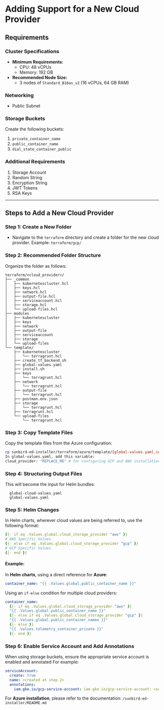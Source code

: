 # Adding Support for a New Cloud Provider

## Requirements

### Cluster Specifications
- **Minimum Requirements:**
  - CPU: 48 vCPUs
  - Memory: 192 GB
- **Recommended Node Size:**
  - 3 nodes of `Standard_B16as_v2` (16 vCPUs, 64 GB RAM)

### Networking
- Public Subnet  

### Storage Buckets
Create the following buckets:
1. `private_container_name`
2. `public_container_name`
3. `dial_state_container_public`

### Additional Requirements
1. Storage Account
2. Random String
3. Encryption String
4. JWT Tokens
5. RSA Keys

---

## Steps to Add a New Cloud Provider

### Step 1: Create a New Folder
- Navigate to the `terraform` directory and create a folder for the new cloud provider.
  Example: `terraform/gcp/`

### Step 2: Recommended Folder Structure
Organize the folder as follows:
```plaintext
terraform/<cloud_provider>/
├── _common
│   ├── kubernetescluster.hcl
│   ├── keys.hcl
│   ├── network.hcl
│   ├── output-file.hcl
│   ├── serviceaccount.hcl
│   ├── storage.hcl
│   └── upload-files.hcl
├── modules
│   ├── kubernetescluster
│   ├── keys
│   ├── network
│   ├── output-file
│   ├── serviceaccount
│   ├── storage
│   └── upload-files
└── template/
    ├── kubernetescluster
    │   └── terragrunt.hcl
    ├── create_tf_backend.sh
    ├── global-values.yaml
    ├── install.sh
    ├── keys
    │   └── terragrunt.hcl
    ├── network
    │   └── terragrunt.hcl
    ├── output-file
    │   └── terragrunt.hcl
    ├── postman.env.json
    ├── storage
    │   └── terragrunt.hcl
    ├── terragrunt.hcl
    └── upload-files
        └── terragrunt.hcl
```

### Step 3: Copy Template Files
Copy the template files from the Azure configuration:
```sh
cp sunbird-ed-installer/terraform/azure/template/{global-values.yaml,install.sh} sunbird-ed-installer/terraform/gcp/template/
In global-values.yaml, add this variable:
cloud_provider: "REPLACE_ME" # for configuring GCP and AWS installations
```

### Step 4: Structuring Output Files
This will become the input for Helm bundles:
```plaintext
  global-cloud-values.yaml
  global-values.yaml 
```

### Step 5: Helm Changes
In Helm charts, wherever cloud values are being referred to, use the following format:
```yaml
{{- if eq .Values.global.cloud_storage_provider "aws" }}
# AWS Specific Values
{{- else if eq .Values.global.cloud_storage_provider "gcp" }}
# GCP Specific Values
{{- end }}
```

#### Example:
In **Helm charts**, using a direct reference for **Azure**:
```yaml
container_name: "{{ .Values.global.public_container_name }}"
```

Using an `if-else` condition for multiple cloud providers:
```yaml
container_name: 
  {{- if eq .Values.global.cloud_storage_provider "aws" }}
  "{{ .Values.global.public_container_name }}"
  {{- else if eq .Values.global.cloud_storage_provider "gcp" }}
  "{{ .Values.global.public_container_namee }}"
  {{- else }}
  "{{ .Values.telemetry_container_private }}"
  {{- end }}
```

### Step 6: Enable Service Account and Add Annotations 
When using storage buckets, ensure the appropriate service account is enabled and annotated
For example:
```yaml
serviceAccount:
  create: true
  name: <created at step 2>
  annotations:
    iam.gke.io/gcp-service-account: iam.gke.io/gcp-service-account: <service-account-name>@<project-id>.iam.gserviceaccount.com
```

For **Azure installation**, please refer to the documentation:
`/sunbird-ed-installer/README.md`

